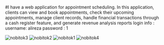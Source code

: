 #I have a web application for appointment scheduling. In this application, clients can view and book appointments, check their upcoming appointments, manage client records, handle financial transactions through a cash register feature, and generate revenue analysis reports
login info :
username: alireza
password : 1

![nobitok3](https://github.com/mehran-rezaei/nobitok-project/assets/110059221/5e93e08c-f90a-4740-ad71-2455037a6ab8)
![nobitok2](https://github.com/mehran-rezaei/nobitok-project/assets/110059221/9839af39-13b4-4c12-8a24-60d0c98c999b)
![nobitok1](https://github.com/mehran-rezaei/nobitok-project/assets/110059221/975f0ba9-5f3a-427a-b52c-d25274a8cc6d)
![nobitok4](https://github.com/mehran-rezaei/nobitok-project/assets/110059221/7b39f03d-67d9-4987-a033-487166b55708)
